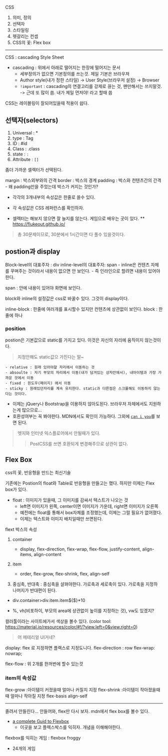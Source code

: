CSS
1. 의미, 정의
2. 선택자
3. 스타일링
4. 헷갈리는 컨셉
5. CSS의 꽃: Flex box

---
CSS : cascading Style Sheet
 - cascading : 위에서 아래로 떨어지는 한장에 떨어지는 문서
    - 세부정의가 없으면 기본정의를 쓰는것. 제일 기본은 브라우져
    - Author style(내가 정한 스타일) -> User Style(브라우저 설정) -> Browser
    - `!important` : cascading의 연결고리를 강제로 끊는 것, 왠만해서는 쓰지말것.
        -> 근데 또 많이 씀. 내가 제일 먼저야! 라고 할때 씀
         
CSS는 레이블링이 잘되어있을때 적용이 쉽다. 

## 선택자(selectors)
1. Universal : *
2. type : Tag
3. ID : #id
4. Class : .class
5. state : `:`
6. Attribute : `[]`

좀더 가까운 셀렉터가 선택된다.

margin : 박스외부와의 간격
border : 박스의 경계
padding : 박스와 컨텐츠간의 간격
    - 왜 padding만을 주었는데 박스가 커지는 것인가?
* 각각의 3개내부의 속성값은 한줄로 쓸수 있다.    

* 각 속성값은 CSS 레퍼런스를 확인하자.

* 셀렉터는 해보지 않으면 잘 늘지를 않는다. 게임으로 배우는 곳이 있다.
** https://flukeout.github.io/
> 총 30문제이므로, 30분에서 1시간이면 다 풀수 있을것이다. 

## postion과 display

Block-level의 대표주자 : div
inline-level의 대표주자: span
    - inline은 컨텐츠 자체를 꾸며주는 것이라서 내용이 없으면 안 보인다.
    - 즉 인라인으로 할려면 내용이 있어야 한다.

span : 안에 내용이 있어야 화면에 보인다.

block와 inline의 설정값은 css로 바꿀수 있다. 그것이 display이다.

inline-block : 한줄에 여러개를 표시할수 있지만 컨텐츠에 상관없이 보인다.
block : 한줄에 하나

### position
postion은 기본값으로 static를 가지고 있다. 이것은 자신의 자리에 움직이지 않는것이다.
> 지정안해도 static값으 가진다는 말~

    - relative : 원래 있어야할 자리에서 이동하는 것
    - absoulte : 자기 부모의 자리에서 이동(내가 담겨있는 상자안에서), 내아이템과 가장 가까운 것에서 이동
    - fixed : 윈도우(페이지) 에서 이동
    - sticky : 원래있던자리를 계속 유지한다. static과 다른점은 스크롤해도 이동하지 않는다는 것이다.
    
* 이제는 jQuery나 Bootstrap을 이용하지 않아도된다. 브라우저 자체에서도 지원하는게 많으므로...
* 호환성여부는 꼭 봐야한다. MDN에서도 확인이 가능하다.
그외에 [`can i you`](https://caniuse.com/)를 보면 된다.
> 엣지와 인터넷 익스플로어에서 안될때가 있다.
>> PostCSS를 쓰면 호환되게 변경해주므로 상관이 없다.

## Flex Box 
css의 꽃, 반응형을 만드는 최신기술

기존에는 Postion의 float와 Table로 반응형을 만들고는 했다. 하지만 이제는 Flex box가 있다.

* float : 이미지가 있을때, 그 이미지를 감싸서 텍스트가 나오는 것
    - left면 이미지가 왼쪽, center이면 이미지가 가운데, right면 이미지가 오른쪽
    - 예전에는 float를 통해서 box자체를 조정했는데, 이제는 그럴 필요가 없어졌다.
    - 이제는 텍스트와 이미지 배치일때만 쓰면된다.

flext 박스의 속성
1. container
    - display, flex-direction, flex-wrap, flex-flow, justify-content, align-items, align-content
    
2. item
    - order, flex-grow, flex-shrink, flex, align-self
3. 중심축, 반대축 : 중심축을 살펴야한다. 가로축과 세로축이 있다. 가로축을 지정하 나머지가 반대편이 된다.

* div.container>div.item.item${$}*10

* %, vh(비포하이, 부모의 area에 상관없이 높이를 지정하는 것), vw도 있겠지?

컬러툴이라는 사이트에가서 색상을 볼수 있다.
(color tool: https://material.io/resources/color/#!/?view.left=0&view.right=0)
> 어 메테리얼 UI거네?

display: flex 로 지정하면 플랙스로 지정도니다.
flex-direction : row
flex-wrap: nowrap;

flex-flow : 위 2개를 한꺼번에 할수 있는것

### item의 속성값

flex-grow :아이템이 커졌을때 얼마나 커질지 지정
flex-shrink :아이템이 작아졌을때때 얼마나 작아질 지정 
flex-basis 
align-self 

---

졸려서 안들린다... 안들어와, flex만 다시 보자.
mdn에서 flex box를 볼수 있다.

* [a complete Guid to Flexbox](https://css-tricks.com/snippets/css/a-guide-to-flexbox/)
    - 이곳을 보고 플렉스박스를 익히자. 개념을 이해해야한다.
    
flexbox를 익히는 게임 : flexbox froggy
- 24개의 게임